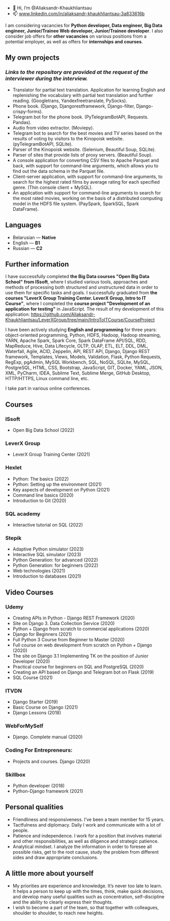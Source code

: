 - 👋 Hi, I’m @Aliaksandr-Khaukhliantsau
- 📫 www.linkedin.com/in/aliaksandr-khaukhliantsau-3a833616b

I am considering vacancies for **Python developer, Data engineer, Big Data engineer, Junior/Trainee Web developer, Junior/Trainee developer**. I also consider job offers for **other vacancies** on various positions from a potential employer, as well as offers for **internships and courses**.

## My own projects
### ***Links to the repository are provided at the request of the interviewer during the interview.***
- Translator for partial text translation. Application for learning English and replenishing the vocabulary with partial text translation and further reading. (Googletrans, Yandexfreetranslate, PySocks).
- Phone book. (Django, Djangorestframework, Django-filter, Django-crispy-forms).
- Telegram bot for the phone book. (PyTelegramBotAPI, Requests. Pandas).
- Audio from video extractor. (Moviepy).
- Telegram bot to search for the best movies and TV series based on the results of voting by visitors to the Kinopoisk website. (pyTelegramBotAPI, SQLite).
- Parser of the Kinopoisk website. (Selenium, Beautiful Soup, SQLite).
- Parser of sites that provide lists of proxy servers. (Beautiful Soup).
- A console application for converting CSV files to Apache Parquet and back, with support for command-line arguments, which allows you to find out the data schema in the Parquet file.
- Client-server application, with support for command-line arguments, to search for the highest rated films by average rating for each specified genre. (Thin console client + MySQL).
- An application with support for command-line arguments to search for the most rated movies, working on the basis of a distributed computing model in the HDFS file system. (PaySpark, SparkSQL, Spark DataFrame).

## Languages
- Belarusian — **Native**
- English — **B1**
- Russian — **C2**

## Further information
I have successfully completed **the Big Data courses "Open Big Data School" from ISsoft**, where I studied various tools, approaches and methods of processing both structured and unstructured data in order to use them for specific tasks and goals.
I successfully graduated from **the courses "LeverX Group Training Center. LeverX Group, Intro to IT Course"**, where I completed the **course project "Development of an application for testing"** in JavaScript.
The result of my development of this application: https://github.com/Aliaksandr-Khaukhliantsau/LeverXGroup/tree/main/IntroToITCourse/CourseProject

I have been actively studying **English and programming** for three years: object-oriented programming, Python, HDFS, Hadoop, Hadoop streaming, YARN, Apache Spark, Spark Core, Spark DataFrame API/SQL, RDD, MapReduce, Hive, Data Lifecycle, OLTP, OLAP, ETL, ELT, DDL, DML, Waterfall, Agile, ACID, Zeppelin, API, REST API, Django, Django REST framework, Templates, Views, Models, Validation, Flask, Python Requests, RegExp, pgAdmin, MySQL Workbench, SQL, NoSQL, SQLite, MySQL, PostgreSQL, HTML, CSS, Bootstrap, JavaScript, GIT, Docker, YAML, JSON, XML, PyCharm, IDEA, Sublime Text, Sublime Merge, GitHub Desktop, HTTP/HTTPS, Linux command line, etc.

I take part in various online conferences.

## Courses
### ISsoft
- Open Big Data School (2022)
### LeverX Group
- LeverX Group Training Center (2021)
### Hexlet
- Python: The basics (2022)
- Python: Setting up the environment (2021)
- Key aspects of development on Python (2021)
- Command line basics (2020)
- Introduction to Git (2020)
### SQL academy
- Interactive tutorial on SQL (2022)
### Stepik
- Adaptive Python simulator (2023)
- Interactive SQL simulator (2023)
- Python Generation: for advanced (2022)
- Python Generation: for beginners (2022)
- Web technologies (2021)
- Introduction to databases (2021)

## Video Courses
### Udemy
- Creating APIs in Python - Django REST Framework (2020)
- Site on Django 3. Data Collection Service (2020)
- Python + Django from scratch to commercial applications (2020)
- Django for Beginners (2021)
- Full Python 3 Course from Beginner to Master (2020)
- Full course on web development from scratch on Python + Django (2020)
- The site on Django 3.1 Implementing TK on the position of Junior Developer (2020)
- Practical course for beginners on SQL and PostgreSQL (2020)
- Creating an API based on Django and Telegram bot on Flask (2019)
- SQL Course (2021)
### ITVDN
- Django Starter (2019)
- Basic Course on Django (2021)
- Django Lessons (2018)
### WebForMySelf
- Django. Complete manual (2020)
### Coding For Entrepreneurs:
- Projects and courses. Django (2020)
### Skillbox
- Python developer (2018)
- Python-Django framework (2021)

## Personal qualities
- Friendliness and responsiveness. I’ve been a team member for 15 years.
- Tactfulness and diplomacy. Daily I work and communicate with a lot of people.
- Patience and independence. I work for a position that involves material and other responsibilities, as well as diligence and strategic patience.
- Analytical mindset. I analyze the information in order to foresee all possible risks, get to the root cause, study the problem from different sides and draw appropriate conclusions.

## A little more about yourself
- My priorities are experience and knowledge. It’s never too late to learn. It helps a person to keep up with the times, think, make quick decisions, and develop many useful qualities such as concentration, self-discipline and the ability to clearly express their thoughts.
- I wish to become a part of the team, so that together with colleagues, shoulder to shoulder, to reach new heights.
